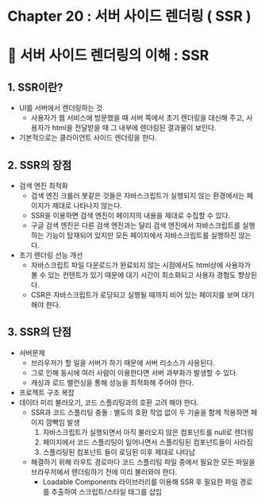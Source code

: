 # Chapter 20 : 서버 사이드 렌더링 ( SSR )

# 🎯 서버 사이드 렌더링의 이해 : SSR

## 1. SSR이란?

- UI를 서버에서 렌더링하는 것
  - 사용자가 웹 서비스에 방문했을 때 서버 쪽에서 초기 렌더링을 대신해 주고, 사용자가 html을 전달받을 때 그 내부에 렌더링된 결과물이 보인다.
- 기본적으로는 클라이언트 사이드 렌더링을 한다.

## 2. SSR의 장점

- 검색 엔진 최적화
  - 검색 엔진 크롤러 봇같은 것들은 자바스크립트가 실행되지 않는 환경에서는 페이지가 제대로 나타나지 않는다.
  - SSR을 이용하면 검색 엔진이 페이지의 내용을 제대로 수집할 수 있다.
  - 구글 검색 엔진은 다른 검색 엔진과는 달리 검색 엔진에서 자바스크립트를 실행하는 기능이 탑재되어 있지만 모든 페이지에서 자바스크립트를 실행하진 않는다.
- 초기 렌더링 선능 개선
  - 자바스크립트 파일 다운로드가 완료되지 않는 시점에서도 html상에 사용자가 볼 수 있는 컨텐트가 있기 때문에 대기 시간이 최소화되고 사용자 경험도 향상된다.
  - CSR은 자바스크립트가 로딩되고 실행될 때까지 비어 있는 페이지를 보며 대기해야 한다.

## 3. SSR의 단점

- 서버문제
  - 브라우저가 할 일을 서버가 하기 때문에 서버 리소스가 사용된다.
  - 그로 인해 동시에 여러 사람이 이용한다면 서버 과부화가 발생할 수 있다.
  - 캐싱과 로드 밸런싱을 통해 성능을 최적화해 주어야 한다.
- 프로젝트 구조 복잡
- 데이터 미리 불러오기, 코드 스플리팅과의 호환 고려 해야 한다.
  - SSR과 코드 스플리팅 충돌 : 별도의 호환 작업 없이 두 기술을 함께 적용하면 페이지 깜빡임 발생
    1. 자바스크립트가 실행되면서 아직 불러오지 않은 컴포넌트를 null로 렌더링
    2. 페이지에서 코드 스플리팅이 일어나면서 스플리팅된 컴포넌트들이 사라짐
    3. 스플리팅된 컴포넌트 들이 로딩된 이후 제대로 나타남
  - 해결하기 위해 라우트 경로마다 코드 스플리팅 파일 중에서 필요한 모든 파일을 브라우저에서 렌더링하기 전에 미리 불러와야 한다.
    - Loadable Components 라이브러리를 이용해 SSR 후 필요한 파일 경로를 추출하여 스크립트/스타일 태그를 삽입
